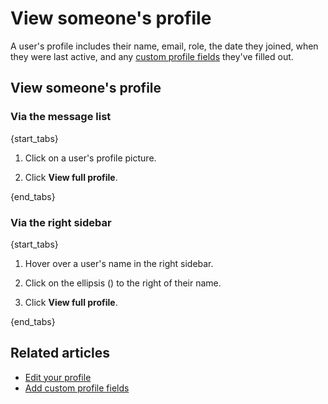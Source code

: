 # View someone's profile

A user's profile includes their name, email, role, the date they joined,
when they were last active, and any
[custom profile fields](/help/add-custom-profile-fields) they've filled out.

## View someone's profile

### Via the message list

{start_tabs}

1. Click on a user's profile picture.

1. Click **View full profile**.

{end_tabs}

### Via the right sidebar

{start_tabs}

1. Hover over a user's name in the right sidebar.

1. Click on the ellipsis (<i class="zulip-icon ellipsis-v-solid"></i>) to
   the right of their name.

1. Click **View full profile**.

{end_tabs}

## Related articles

* [Edit your profile](/help/edit-your-profile)
* [Add custom profile fields](/help/add-custom-profile-fields)
